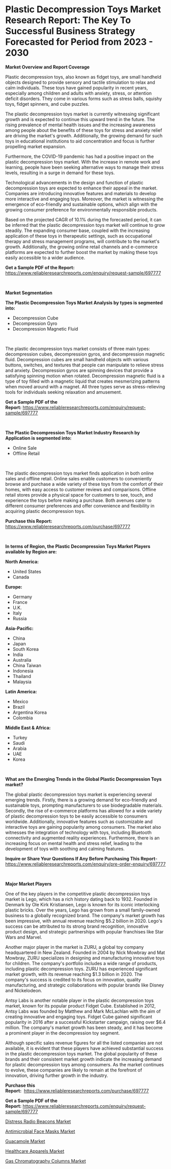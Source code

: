 <p><h1>Plastic Decompression Toys Market Research Report: The Key To Successful Business Strategy Forecasted for Period from 2023 - 2030</h1></p><p><strong>Market Overview and Report Coverage</strong></p>
<p><p>Plastic decompression toys, also known as fidget toys, are small handheld objects designed to provide sensory and tactile stimulation to relax and calm individuals. These toys have gained popularity in recent years, especially among children and adults with anxiety, stress, or attention deficit disorders. They come in various forms such as stress balls, squishy toys, fidget spinners, and cube puzzles.</p><p>The plastic decompression toys market is currently witnessing significant growth and is expected to continue this upward trend in the future. The rising prevalence of mental health issues and the increasing awareness among people about the benefits of these toys for stress and anxiety relief are driving the market's growth. Additionally, the growing demand for such toys in educational institutions to aid concentration and focus is further propelling market expansion.</p><p>Furthermore, the COVID-19 pandemic has had a positive impact on the plastic decompression toys market. With the increase in remote work and learning, people have been seeking alternative ways to manage their stress levels, resulting in a surge in demand for these toys.</p><p>Technological advancements in the design and function of plastic decompression toys are expected to enhance their appeal in the market. Companies are introducing innovative features and materials to develop more interactive and engaging toys. Moreover, the market is witnessing the emergence of eco-friendly and sustainable options, which align with the growing consumer preference for environmentally responsible products.</p><p>Based on the projected CAGR of 10.1% during the forecasted period, it can be inferred that the plastic decompression toys market will continue to grow steadily. The expanding consumer base, coupled with the increasing application of these toys in therapeutic settings, such as occupational therapy and stress management programs, will contribute to the market's growth. Additionally, the growing online retail channels and e-commerce platforms are expected to further boost the market by making these toys easily accessible to a wider audience.</p></p>
<p><strong>Get a Sample PDF of the Report:</strong> <a href="https://www.reliableresearchreports.com/enquiry/request-sample/697777">https://www.reliableresearchreports.com/enquiry/request-sample/697777</a></p>
<p>&nbsp;</p>
<p><strong>Market Segmentation</strong></p>
<p><strong>The Plastic Decompression Toys Market Analysis by types is segmented into:</strong></p>
<p><ul><li>Decompression Cube</li><li>Decompression Gyro</li><li>Decompression Magnetic Fluid</li></ul></p>
<p>&nbsp;</p>
<p><p>The plastic decompression toys market consists of three main types: decompression cubes, decompression gyros, and decompression magnetic fluid. Decompression cubes are small handheld objects with various buttons, switches, and textures that people can manipulate to relieve stress and anxiety. Decompression gyros are spinning devices that provide a satisfying spinning motion when rotated. Decompression magnetic fluid is a type of toy filled with a magnetic liquid that creates mesmerizing patterns when moved around with a magnet. All three types serve as stress-relieving tools for individuals seeking relaxation and amusement.</p></p>
<p><strong>Get a Sample PDF of the Report:</strong>&nbsp;<a href="https://www.reliableresearchreports.com/enquiry/request-sample/697777">https://www.reliableresearchreports.com/enquiry/request-sample/697777</a></p>
<p>&nbsp;</p>
<p><strong>The Plastic Decompression Toys Market Industry Research by Application is segmented into:</strong></p>
<p><ul><li>Online Sale</li><li>Offline Retail</li></ul></p>
<p>&nbsp;</p>
<p><p>The plastic decompression toys market finds application in both online sales and offline retail. Online sales enable customers to conveniently browse and purchase a wide variety of these toys from the comfort of their homes, with easy access to customer reviews and comparisons. Offline retail stores provide a physical space for customers to see, touch, and experience the toys before making a purchase. Both avenues cater to different consumer preferences and offer convenience and flexibility in acquiring plastic decompression toys.</p></p>
<p><strong>Purchase this Report:</strong>&nbsp; <a href="https://www.reliableresearchreports.com/purchase/697777">https://www.reliableresearchreports.com/purchase/697777</a></p>
<p>&nbsp;</p>
<p><strong>In terms of Region, the Plastic Decompression Toys Market Players available by Region are:</strong></p>
<p>
    <p> <strong> North America: </strong>
        <ul>
            <li>United States</li>
            <li>Canada</li>
        </ul>
        </p> 
    <p> <strong> Europe: </strong>
        <ul>
            <li>Germany</li>
            <li>France</li>
            <li>U.K.</li>
            <li>Italy</li>
            <li>Russia</li>
        </ul>
        </p> 
    <p> <strong> Asia-Pacific: </strong>
        <ul>
            <li>China</li>
            <li>Japan</li>
            <li>South Korea</li>
            <li>India</li>
            <li>Australia</li>
            <li>China Taiwan</li>
            <li>Indonesia</li>
            <li>Thailand</li>
            <li>Malaysia</li>
        </ul>
        </p> 
    <p> <strong> Latin America: </strong>
        <ul>
            <li>Mexico</li>
            <li>Brazil</li>
            <li>Argentina Korea</li>
            <li>Colombia</li>
        </ul>
        </p> 
    <p> <strong> Middle East & Africa: </strong>
        <ul>
            <li>Turkey</li>
            <li>Saudi</li>
            <li>Arabia</li>
            <li>UAE</li>
            <li>Korea</li>
        </ul>
    </p>
    </p>
<p>&nbsp;</p>
<p><strong>What are the Emerging Trends in the Global Plastic Decompression Toys market?</strong></p>
<p><p>The global plastic decompression toys market is experiencing several emerging trends. Firstly, there is a growing demand for eco-friendly and sustainable toys, prompting manufacturers to use biodegradable materials. Secondly, the rise of e-commerce platforms has allowed for a wide variety of plastic decompression toys to be easily accessible to consumers worldwide. Additionally, innovative features such as customizable and interactive toys are gaining popularity among consumers. The market also witnesses the integration of technology with toys, including Bluetooth connectivity and augmented reality experiences. Furthermore, there is an increasing focus on mental health and stress relief, leading to the development of toys with soothing and calming features.</p></p>
<p><strong>Inquire or Share Your Questions If Any Before Purchasing This Report</strong>- <a href="https://www.reliableresearchreports.com/enquiry/pre-order-enquiry/697777">https://www.reliableresearchreports.com/enquiry/pre-order-enquiry/697777</a></p>
<p>&nbsp;</p>
<p><strong>Major Market Players</strong></p>
<p><p>One of the key players in the competitive plastic decompression toys market is Lego, which has a rich history dating back to 1932. Founded in Denmark by Ole Kirk Kristiansen, Lego is known for its iconic interlocking plastic bricks. Over the years, Lego has grown from a small family-owned business to a globally recognized brand. The company's market growth has been impressive, with annual revenue reaching $5.2 billion in 2020. Lego's success can be attributed to its strong brand recognition, innovative product design, and strategic partnerships with popular franchises like Star Wars and Marvel.</p><p>Another major player in the market is ZURU, a global toy company headquartered in New Zealand. Founded in 2004 by Nick Mowbray and Mat Mowbray, ZURU specializes in designing and manufacturing innovative toys for children. The company's portfolio includes a wide range of products, including plastic decompression toys. ZURU has experienced significant market growth, with its revenue reaching $1.3 billion in 2020. The company's success is credited to its focus on innovation, quality manufacturing, and strategic collaborations with popular brands like Disney and Nickelodeon.</p><p>Antsy Labs is another notable player in the plastic decompression toys market, known for its popular product Fidget Cube. Established in 2012, Antsy Labs was founded by Matthew and Mark McLachlan with the aim of creating innovative and engaging toys. Fidget Cube gained significant popularity in 2016 after a successful Kickstarter campaign, raising over $6.4 million. The company's market growth has been steady, and it has become a prominent player in the decompression toy segment.</p><p>Although specific sales revenue figures for all the listed companies are not available, it is evident that these players have achieved substantial success in the plastic decompression toys market. The global popularity of these brands and their consistent market growth indicate the increasing demand for plastic decompression toys among consumers. As the market continues to evolve, these companies are likely to remain at the forefront of innovation, driving further growth in the industry.</p></p>
<p><strong>Purchase this Report:</strong>&nbsp;&nbsp;<a href="https://www.reliableresearchreports.com/purchase/697777">https://www.reliableresearchreports.com/purchase/697777</a></p>
<p></p>
<p><strong>Get a Sample PDF of the Report:</strong>&nbsp;<a href="https://www.reliableresearchreports.com/enquiry/request-sample/697777">https://www.reliableresearchreports.com/enquiry/request-sample/697777</a></p>
<p><p><a href="https://medium.com/@under.noon.tower/distress-radio-beacons-market-size-growth-forecast-2023-2030-d8672196ea27">Distress Radio Beacons Market</a></p><p><a href="https://github.com/RickHolmes3/Market-Research-Report-List-1/blob/main/antimicrobial-face-masks-market.md">Antimicrobial Face Masks Market</a></p><p><a href="https://medium.com/@dannyharber1978/guacamole-market-size-growth-forecast-2023-2030-20cd824cff10">Guacamole Market</a></p><p><a href="https://github.com/GroverBarry/Market-Research-Report-List-2/blob/main/healthcare-apparels-market.md">Healthcare Apparels Market</a></p><p><a href="https://www.linkedin.com/pulse/gas-chromatography-columns-market-challenges-opportunities-7jwic/">Gas Chromatography Columns Market</a></p></p>